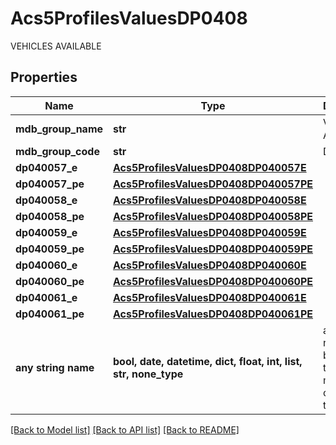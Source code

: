 # Acs5ProfilesValuesDP0408

VEHICLES AVAILABLE

## Properties
Name | Type | Description | Notes
------------ | ------------- | ------------- | -------------
**mdb_group_name** | **str** | VEHICLES AVAILABLE | 
**mdb_group_code** | **str** | DP0408 | 
**dp040057_e** | [**Acs5ProfilesValuesDP0408DP040057E**](Acs5ProfilesValuesDP0408DP040057E.md) |  | 
**dp040057_pe** | [**Acs5ProfilesValuesDP0408DP040057PE**](Acs5ProfilesValuesDP0408DP040057PE.md) |  | 
**dp040058_e** | [**Acs5ProfilesValuesDP0408DP040058E**](Acs5ProfilesValuesDP0408DP040058E.md) |  | 
**dp040058_pe** | [**Acs5ProfilesValuesDP0408DP040058PE**](Acs5ProfilesValuesDP0408DP040058PE.md) |  | 
**dp040059_e** | [**Acs5ProfilesValuesDP0408DP040059E**](Acs5ProfilesValuesDP0408DP040059E.md) |  | 
**dp040059_pe** | [**Acs5ProfilesValuesDP0408DP040059PE**](Acs5ProfilesValuesDP0408DP040059PE.md) |  | 
**dp040060_e** | [**Acs5ProfilesValuesDP0408DP040060E**](Acs5ProfilesValuesDP0408DP040060E.md) |  | 
**dp040060_pe** | [**Acs5ProfilesValuesDP0408DP040060PE**](Acs5ProfilesValuesDP0408DP040060PE.md) |  | 
**dp040061_e** | [**Acs5ProfilesValuesDP0408DP040061E**](Acs5ProfilesValuesDP0408DP040061E.md) |  | 
**dp040061_pe** | [**Acs5ProfilesValuesDP0408DP040061PE**](Acs5ProfilesValuesDP0408DP040061PE.md) |  | 
**any string name** | **bool, date, datetime, dict, float, int, list, str, none_type** | any string name can be used but the value must be the correct type | [optional]

[[Back to Model list]](../README.md#documentation-for-models) [[Back to API list]](../README.md#documentation-for-api-endpoints) [[Back to README]](../README.md)


